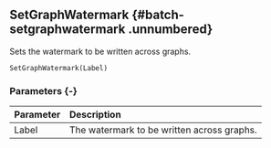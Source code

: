## SetGraphWatermark {#batch-setgraphwatermark .unnumbered}

Sets the watermark to be written across graphs.

```{sql}
SetGraphWatermark(Label)
```

### Parameters {-}

Parameter | Description
| :-- | :-- |
Label | The watermark to be written across graphs.